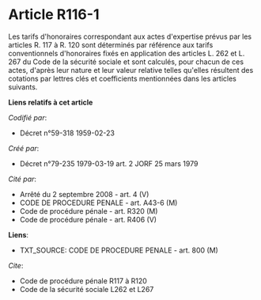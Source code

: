 # Article R116-1

Les tarifs d'honoraires correspondant aux actes d'expertise prévus par les articles R. 117 à R. 120 sont déterminés par
référence aux tarifs conventionnels d'honoraires fixés en application des articles L. 262 et L. 267 du Code de la sécurité
sociale et sont calculés, pour chacun de ces actes, d'après leur nature et leur valeur relative telles qu'elles résultent des
cotations par lettres clés et coefficients mentionnées dans les articles suivants.

**Liens relatifs à cet article**

_Codifié par_:

  - Décret n°59-318 1959-02-23

_Créé par_:

  - Décret n°79-235 1979-03-19 art. 2 JORF 25 mars 1979

_Cité par_:

  - Arrêté du 2 septembre 2008 - art. 4 (V)
  - CODE DE PROCEDURE PENALE - art. A43-6 (M)
  - Code de procédure pénale - art. R320 (M)
  - Code de procédure pénale - art. R406 (V)

**Liens**:

  - TXT_SOURCE: CODE DE PROCEDURE PENALE - art. 800 (M)

_Cite_:

  - Code de procédure pénale R117 à R120
  - Code de la sécurité sociale L262 et L267
